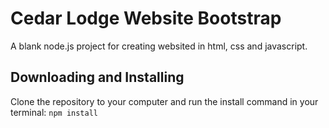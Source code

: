 # Cedar Lodge Website Bootstrap
A blank node.js project for creating websited in html, css and javascript.

## Downloading and Installing

Clone the repository to your computer and run the install command in your terminal:
``npm install`` 
